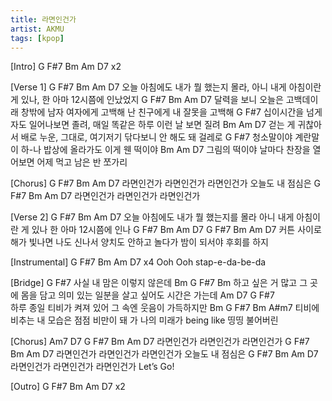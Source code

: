 ```yaml
---
title: 라면인건가
artist: AKMU
tags: [kpop]
---
```


[Intro] G F#7 Bm Am D7  x2

[Verse 1]
  G                    F#7                     Bm                       Am        D7 
오늘 아침에도 내가 뭘 했는지 몰라, 아니 내게 아침이란 게 있나, 한 아마 12시쯤에 인났었지
G                  F#7                    Bm                          Am             D7
달력을 보니 오늘은 고백데이래 창밖에 남자 여자에게 고백해 난 친구에게 내 잘못을 고백해
     G                                  F#7
십이시간을 넘게 자도 일어나보면 졸려, 매일 똑같은 하루 이런 날 보면 질려
 Bm                                    Am                D7
걷는 게 귀찮아서 배로 누운, 그대로, 여기저기 닦다보니 안 해도 돼 걸레로
G                         F#7
청소말이야 계란말이 하-나 밥상에 올라가도 이게 웬 떡이야
  Bm                                  Am                       D7
그림의 떡이야 날마다 찬장을 열어보면 어제 먹고 남은 반 쪼가리

[Chorus]
         G         F#7         Bm       Am          D7
라면인건가 라면인건가 라면인건가    오늘도 내 점심은
         G         F#7         Bm       Am          D7
라면인건가 라면인건가 라면인건가 

[Verse 2]
  G                    F#7                     Bm                       Am        D7 
오늘 아침에도 내가 뭘 했는지를 몰라 아니 내게 아침이란 게 있나 한 아마 12시쯤에 인나
             G          F#7          Bm           Am    D7     G      F#7        Bm    Am D7
커튼 사이로 해가 빛나면 나도 신나서 양치도 안하고 놀다가  밤이 되서야 후회를 하지

[Instrumental]
G F#7 Bm Am D7 x4
Ooh  Ooh stap-e-da-be-da

[Bridge]
             G            F#7
사실 내 맘은 이렇지 않은데
               Bm                                G           F#7              Bm
하고 싶은 거 많고 그 곳에 몸을 담고 의미 있는 일분을 살고 싶어도 시간은 가는데
     Am       D7      G              F#7                  
하루 종일 티비가 켜져 있어 그 속엔 웃음이 가득하지만
Bm                               G                 F#7      Bm        A#m7
티비에 비추는 내 모습은 점점 비만이 돼 가 나의 미래가 being like 띵띵 불어버린

[Chorus]
Am7  D7  G         F#7         Bm      Am   D7
라면인건가 라면인건가 라면인건가 
         G         F#7         Bm      Am          D7
라면인건가 라면인건가 라면인건가   오늘도 내 점심은
         G         F#7         Bm      Am   D7
라면인건가 라면인건가 라면인건가              Let’s Go!

[Outro] G F#7 Bm Am D7  x2